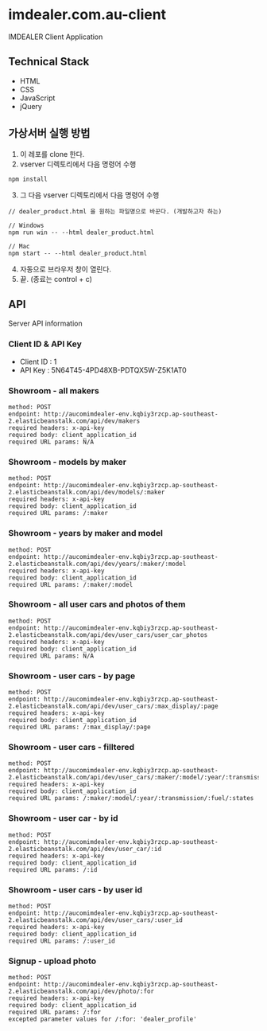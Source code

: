 # imdealer.com.au-client
IMDEALER Client Application

## Technical Stack
- HTML
- CSS
- JavaScript
- jQuery

## 가상서버 실행 방법
1. 이 레포를 clone 한다.
2. vserver 디렉토리에서 다음 명령어 수행
```
npm install
```
3. 그 다음 vserver 디렉토리에서 다음 명령어 수행
```
// dealer_product.html 을 원하는 파일명으로 바꾼다. (개발하고자 하는)

// Windows
npm run win -- --html dealer_product.html

// Mac
npm start -- --html dealer_product.html
```
4. 자동으로 브라우저 창이 열린다.
5. 끝. (종료는 control + c)

## API
Server API information

### Client ID & API Key
- Client ID : 1
- API Key : 5N64T45-4PD48XB-PDTQX5W-Z5K1AT0

### Showroom - all makers
```
method: POST
endpoint: http://aucomimdealer-env.kqbiy3rzcp.ap-southeast-2.elasticbeanstalk.com/api/dev/makers
required headers: x-api-key
required body: client_application_id
required URL params: N/A
```

### Showroom - models by maker
```
method: POST
endpoint: http://aucomimdealer-env.kqbiy3rzcp.ap-southeast-2.elasticbeanstalk.com/api/dev/models/:maker
required headers: x-api-key
required body: client_application_id
required URL params: /:maker
```

### Showroom - years by maker and model
```
method: POST
endpoint: http://aucomimdealer-env.kqbiy3rzcp.ap-southeast-2.elasticbeanstalk.com/api/dev/years/:maker/:model
required headers: x-api-key
required body: client_application_id
required URL params: /:maker/:model
```

### Showroom - all user cars and photos of them
```
method: POST
endpoint: http://aucomimdealer-env.kqbiy3rzcp.ap-southeast-2.elasticbeanstalk.com/api/dev/user_cars/user_car_photos
required headers: x-api-key
required body: client_application_id
required URL params: N/A
```

### Showroom - user cars - by page
```
method: POST
endpoint: http://aucomimdealer-env.kqbiy3rzcp.ap-southeast-2.elasticbeanstalk.com/api/dev/user_cars/:max_display/:page
required headers: x-api-key
required body: client_application_id
required URL params: /:max_display/:page
```

### Showroom - user cars - filltered
```
method: POST
endpoint: http://aucomimdealer-env.kqbiy3rzcp.ap-southeast-2.elasticbeanstalk.com/api/dev/user_cars/:maker/:model/:year/:transmission/:fuel/:states
required headers: x-api-key
required body: client_application_id
required URL params: /:maker/:model/:year/:transmission/:fuel/:states
```

### Showroom - user car - by id
```
method: POST
endpoint: http://aucomimdealer-env.kqbiy3rzcp.ap-southeast-2.elasticbeanstalk.com/api/dev/user_car/:id
required headers: x-api-key
required body: client_application_id
required URL params: /:id
```

### Showroom - user cars - by user id
```
method: POST
endpoint: http://aucomimdealer-env.kqbiy3rzcp.ap-southeast-2.elasticbeanstalk.com/api/dev/user_cars/:user_id
required headers: x-api-key
required body: client_application_id
required URL params: /:user_id
```

### Signup - upload photo
```
method: POST
endpoint: http://aucomimdealer-env.kqbiy3rzcp.ap-southeast-2.elasticbeanstalk.com/api/dev/photo/:for
required headers: x-api-key
required body: client_application_id
required URL params: /:for
excepted parameter values for /:for: 'dealer_profile'
```